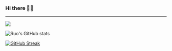 ### Hi there 👋🏻
---------------------------
![](https://komarev.com/ghpvc/?username=ruo2019&color=9d33e8)

![Ruo's GitHub stats](https://github-readme-stats.vercel.app/api?username=ruo2019&show_icons=true&count_private=true&theme=synthwave&rounded=true)


[![GitHub Streak](https://github-readme-streak-stats.herokuapp.com/?user=ruo2019&theme=jolly)](https://git.io/streak-stats)
